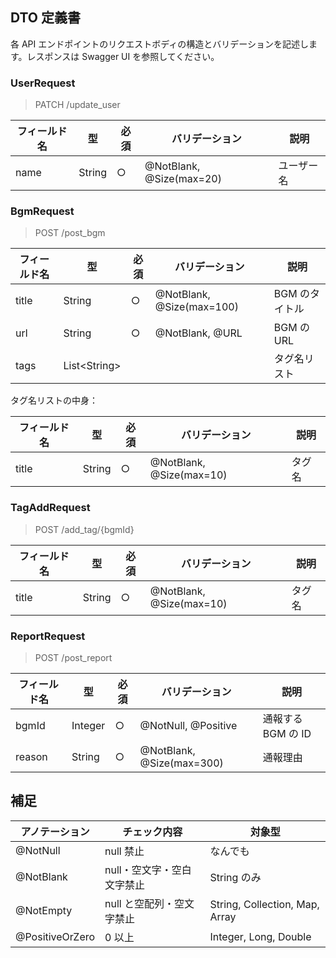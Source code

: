 ## DTO 定義書

各 API エンドポイントのリクエストボディの構造とバリデーションを記述します。レスポンスは Swagger UI を参照してください。

### UserRequest

> PATCH /update_user

| フィールド名 | 型     | 必須 | バリデーション           | 説明       |
| ------------ | ------ | ---- | ------------------------ | ---------- |
| name         | String | ○    | @NotBlank, @Size(max=20) | ユーザー名 |

### BgmRequest

> POST /post_bgm

| フィールド名 | 型            | 必須 | バリデーション            | 説明           |
| ------------ | ------------- | ---- | ------------------------- | -------------- |
| title        | String        | ○    | @NotBlank, @Size(max=100) | BGM のタイトル |
| url          | String        | ○    | @NotBlank, @URL           | BGM の URL     |
| tags         | List\<String> |      |                           | タグ名リスト   |

タグ名リストの中身：

| フィールド名 | 型     | 必須 | バリデーション           | 説明   |
| ------------ | ------ | ---- | ------------------------ | ------ |
| title        | String | ○    | @NotBlank, @Size(max=10) | タグ名 |

### TagAddRequest

> POST /add_tag/{bgmId}

| フィールド名 | 型     | 必須 | バリデーション           | 説明   |
| ------------ | ------ | ---- | ------------------------ | ------ |
| title        | String | ○    | @NotBlank, @Size(max=10) | タグ名 |

### ReportRequest

> POST /post_report

| フィールド名 | 型      | 必須 | バリデーション            | 説明               |
| ------------ | ------- | ---- | ------------------------- | ------------------ |
| bgmId        | Integer | ○    | @NotNull, @Positive       | 通報する BGM の ID |
| reason       | String  | ○    | @NotBlank, @Size(max=300) | 通報理由           |

## 補足

| アノテーション  | チェック内容               | 対象型                         |
| --------------- | -------------------------- | ------------------------------ |
| @NotNull        | null 禁止                  | なんでも                       |
| @NotBlank       | null・空文字・空白文字禁止 | String のみ                    |
| @NotEmpty       | null と空配列・空文字禁止  | String, Collection, Map, Array |
| @PositiveOrZero | 0 以上                     | Integer, Long, Double          |
